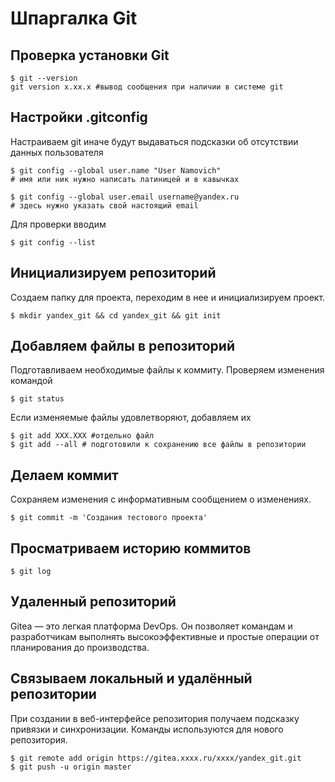 # Шпаргалка Git
## Проверка установки Git
```
$ git --version
git version x.xx.x #вывод сообщения при наличии в системе git
```
## Настройки .gitconfig

Настраиваем git иначе будут выдаваться подсказки об отсутствии данных пользователя

```
$ git config --global user.name "User Namovich" 
# имя или ник нужно написать латиницей и в кавычках

$ git config --global user.email username@yandex.ru
# здесь нужно указать свой настоящий email 
```
Для проверки вводим 

```
$ git config --list 
```

## Инициализируем репозиторий

Создаем папку для проекта, переходим в нее и инициализируем проект.

```
$ mkdir yandex_git && cd yandex_git && git init
```

## Добавляем файлы в репозиторий

Подготавливаем необходимые файлы к коммиту.
Проверяем изменения командой 

```
$ git status
```
Если изменяемые файлы удовлетворяют, добавляем их 

```
$ git add XXX.XXX #отдельно файл
$ git add --all # подготовили к сохранению все файлы в репозитории
```

## Делаем коммит

Сохраняем изменения с информативным сообщением о изменениях.

```
$ git commit -m 'Создания тестового проекта' 
```

## Просматриваем историю коммитов

```
$ git log
```

## Удаленный репозиторий 

Gitea — это легкая платформа DevOps. Он позволяет командам и разработчикам выполнять высокоэффективные и простые операции от планирования до производства.

## Связываем локальный и удалённый репозитории

При создании в веб-интерфейсе репозитория получаем подсказку привязки и синхронизации. Команды используются для нового репозитория. 


```
$ git remote add origin https://gitea.xxxx.ru/xxxx/yandex_git.git
$ git push -u origin master
```
